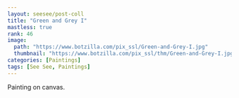 ```yaml
---
layout: seesee/post-coll
title: "Green and Grey I"
mastless: true
rank: 46
image:
  path: "https://www.botzilla.com/pix_ssl/Green-and-Grey-I.jpg"
  thumbnail: "https://www.botzilla.com/pix_ssl/thm/Green-and-Grey-I.jpg"
categories: [Paintings]
tags: [See See, Paintings]
---
```


Painting on canvas.



